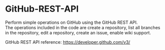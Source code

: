 # GitHub-REST-API
Perform simple operations on GitHub using the GitHub REST API.  
The operations included in the code are create a repository, list all branches in the repository, edit a repository, create an issue, enable wiki support.  

GitHub REST API reference: https://developer.github.com/v3/

